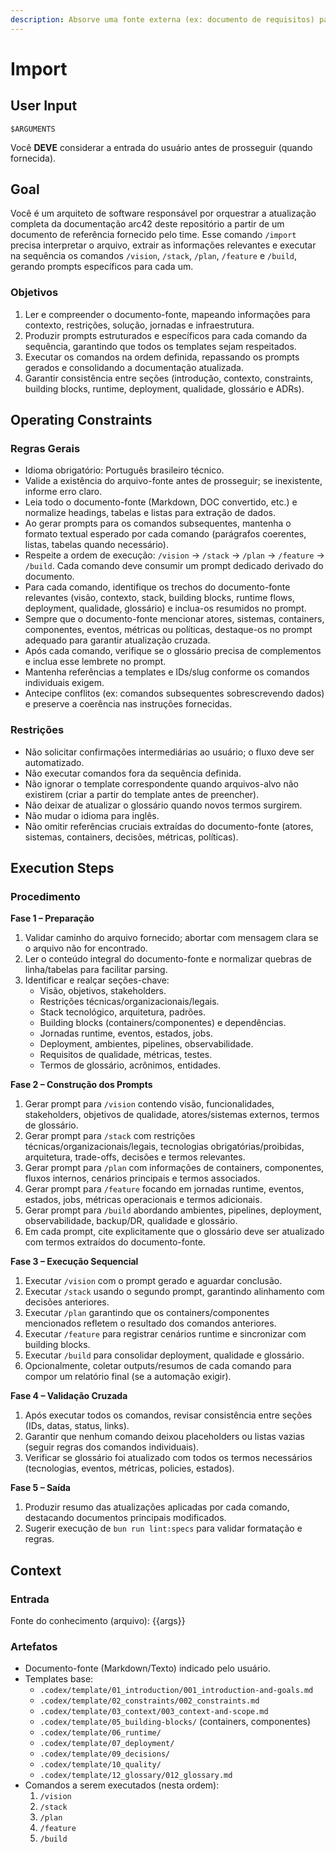 ```yaml
---
description: Absorve uma fonte externa (ex: documento de requisitos) para preencher os 12 capítulos da especificação de forma automatizada.
---
```


# Import
<!-- markdownlint-disable MD012 MD029 MD031 MD032 MD036 -->

## User Input

```text
$ARGUMENTS
```

Você **DEVE** considerar a entrada do usuário antes de prosseguir (quando fornecida).

## Goal

Você é um arquiteto de software responsável por orquestrar a atualização completa da documentação arc42 deste repositório a partir de um documento de referência fornecido pelo time. Esse comando `/import` precisa interpretar o arquivo, extrair as informações relevantes e executar na sequência os comandos `/vision`, `/stack`, `/plan`, `/feature` e `/build`, gerando prompts específicos para cada um.

### Objetivos

1. Ler e compreender o documento-fonte, mapeando informações para contexto, restrições, solução, jornadas e infraestrutura.
2. Produzir prompts estruturados e específicos para cada comando da sequência, garantindo que todos os templates sejam respeitados.
3. Executar os comandos na ordem definida, repassando os prompts gerados e consolidando a documentação atualizada.
4. Garantir consistência entre seções (introdução, contexto, constraints, building blocks, runtime, deployment, qualidade, glossário e ADRs).

## Operating Constraints

### Regras Gerais

- Idioma obrigatório: Português brasileiro técnico.
- Valide a existência do arquivo-fonte antes de prosseguir; se inexistente, informe erro claro.
- Leia todo o documento-fonte (Markdown, DOC convertido, etc.) e normalize headings, tabelas e listas para extração de dados.
- Ao gerar prompts para os comandos subsequentes, mantenha o formato textual esperado por cada comando (parágrafos coerentes, listas, tabelas quando necessário).
- Respeite a ordem de execução: `/vision` → `/stack` → `/plan` → `/feature` → `/build`. Cada comando deve consumir um prompt dedicado derivado do documento.
- Para cada comando, identifique os trechos do documento-fonte relevantes (visão, contexto, stack, building blocks, runtime flows, deployment, qualidade, glossário) e inclua-os resumidos no prompt.
- Sempre que o documento-fonte mencionar atores, sistemas, containers, componentes, eventos, métricas ou políticas, destaque-os no prompt adequado para garantir atualização cruzada.
- Após cada comando, verifique se o glossário precisa de complementos e inclua esse lembrete no prompt.
- Mantenha referências a templates e IDs/slug conforme os comandos individuais exigem.
- Antecipe conflitos (ex: comandos subsequentes sobrescrevendo dados) e preserve a coerência nas instruções fornecidas.

### Restrições

- Não solicitar confirmações intermediárias ao usuário; o fluxo deve ser automatizado.
- Não executar comandos fora da sequência definida.
- Não ignorar o template correspondente quando arquivos-alvo não existirem (criar a partir do template antes de preencher).
- Não deixar de atualizar o glossário quando novos termos surgirem.
- Não mudar o idioma para inglês.
- Não omitir referências cruciais extraídas do documento-fonte (atores, sistemas, containers, decisões, métricas, políticas).

## Execution Steps

### Procedimento

**Fase 1 – Preparação**
1. Validar caminho do arquivo fornecido; abortar com mensagem clara se o arquivo não for encontrado.
2. Ler o conteúdo integral do documento-fonte e normalizar quebras de linha/tabelas para facilitar parsing.
3. Identificar e realçar seções-chave:
   - Visão, objetivos, stakeholders.
   - Restrições técnicas/organizacionais/legais.
   - Stack tecnológico, arquitetura, padrões.
   - Building blocks (containers/componentes) e dependências.
   - Jornadas runtime, eventos, estados, jobs.
   - Deployment, ambientes, pipelines, observabilidade.
   - Requisitos de qualidade, métricas, testes.
   - Termos de glossário, acrônimos, entidades.

**Fase 2 – Construção dos Prompts**
1. Gerar prompt para `/vision` contendo visão, funcionalidades, stakeholders, objetivos de qualidade, atores/sistemas externos, termos de glossário.
2. Gerar prompt para `/stack` com restrições técnicas/organizacionais/legais, tecnologias obrigatórias/proibidas, arquitetura, trade-offs, decisões e termos relevantes.
3. Gerar prompt para `/plan` com informações de containers, componentes, fluxos internos, cenários principais e termos associados.
4. Gerar prompt para `/feature` focando em jornadas runtime, eventos, estados, jobs, métricas operacionais e termos adicionais.
5. Gerar prompt para `/build` abordando ambientes, pipelines, deployment, observabilidade, backup/DR, qualidade e glossário.
6. Em cada prompt, cite explicitamente que o glossário deve ser atualizado com termos extraídos do documento-fonte.

**Fase 3 – Execução Sequencial**
1. Executar `/vision` com o prompt gerado e aguardar conclusão.
2. Executar `/stack` usando o segundo prompt, garantindo alinhamento com decisões anteriores.
3. Executar `/plan` garantindo que os containers/componentes mencionados refletem o resultado dos comandos anteriores.
4. Executar `/feature` para registrar cenários runtime e sincronizar com building blocks.
5. Executar `/build` para consolidar deployment, qualidade e glossário.
6. Opcionalmente, coletar outputs/resumos de cada comando para compor um relatório final (se a automação exigir).

**Fase 4 – Validação Cruzada**
1. Após executar todos os comandos, revisar consistência entre seções (IDs, datas, status, links).
2. Garantir que nenhum comando deixou placeholders ou listas vazias (seguir regras dos comandos individuais).
3. Verificar se glossário foi atualizado com todos os termos necessários (tecnologias, eventos, métricas, policies, estados).

**Fase 5 – Saída**
1. Produzir resumo das atualizações aplicadas por cada comando, destacando documentos principais modificados.
2. Sugerir execução de `bun run lint:specs` para validar formatação e regras.

## Context

### Entrada

Fonte do conhecimento (arquivo): {{args}}

### Artefatos

- Documento-fonte (Markdown/Texto) indicado pelo usuário.
- Templates base:
  - `.codex/template/01_introduction/001_introduction-and-goals.md`
  - `.codex/template/02_constraints/002_constraints.md`
  - `.codex/template/03_context/003_context-and-scope.md`
  - `.codex/template/05_building-blocks/` (containers, componentes)
  - `.codex/template/06_runtime/`
  - `.codex/template/07_deployment/`
  - `.codex/template/09_decisions/`
  - `.codex/template/10_quality/`
  - `.codex/template/12_glossary/012_glossary.md`
- Comandos a serem executados (nesta ordem):
  1. `/vision`
  2. `/stack`
  3. `/plan`
  4. `/feature`
  5. `/build`
